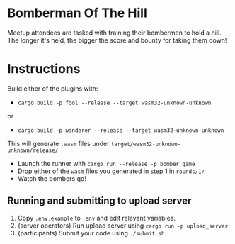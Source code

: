 # Bomberman Of The Hill

Meetup attendees are tasked with training their bombermen to hold a hill. The
longer it's held, the bigger the score and bounty for taking them down!

# Instructions

Build either of the plugins with:

* `cargo build -p fool --release --target wasm32-unknown-unknown`

or

* `cargo build -p wanderer --release --target wasm32-unknown-unknown`

This will generate `.wasm` files under `target/wasm32-unknown-unknown/release/`

* Launch the runner with `cargo run --release -p bomber_game`
* Drop either of the `wasm` files you generated in step 1 in `rounds/1/`
* Watch the bombers go!

## Running and submitting to upload server

1. Copy `.env.example` to `.env` and edit relevant variables.
2. (server operators) Run upload server using `cargo run -p upload_server`
3. (participants) Submit your code using `./submit.sh`.
